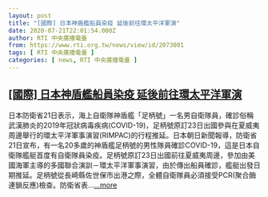```yaml
---
layout: post
title: "[國際] 日本神盾艦船員染疫 延後前往環太平洋軍演"
date: 2020-07-21T22:01:54.000Z
author: RTI 中央廣播電臺
from: https://www.rti.org.tw/news/view/id/2073001
tags: [ RTI 中央廣播電臺 ]
categories: [ news, RTI 中央廣播電臺 ]
---
```

<!--1595368914000-->
[[國際] 日本神盾艦船員染疫 延後前往環太平洋軍演](https://www.rti.org.tw/news/view/id/2073001)
------

<div>
日本防衛省21日表示，海上自衛隊神盾艦「足柄號」一名男自衛隊員，確診俗稱武漢肺炎的2019年冠狀病毒疾病(COVID-19)，足柄號原訂23日出國參與在夏威夷周邊舉行的環太平洋軍事演習(RIMPAC)的行程推延。日本朝日新聞報導，防衛省21日宣布，有一名20多歲的神盾艦足柄號的男性隊員確診COVID-19，這是日本自衛隊艦艇首度有自衛隊員染疫。足柄號原訂23日出國前往夏威夷周邊，參加由美國海軍主導的多國聯合演訓－環太平洋軍事演習，由於傳出船員確診，艦艇出發日期推延。足柄號從長崎縣佐世保市出港之際，全體自衛隊員必須接受PCR(聚合酶連鎖反應)檢查。防衛省表...<a target="_blank" href="https://www.rti.org.tw/news/view/id/2073001">...more</a>
</div>
